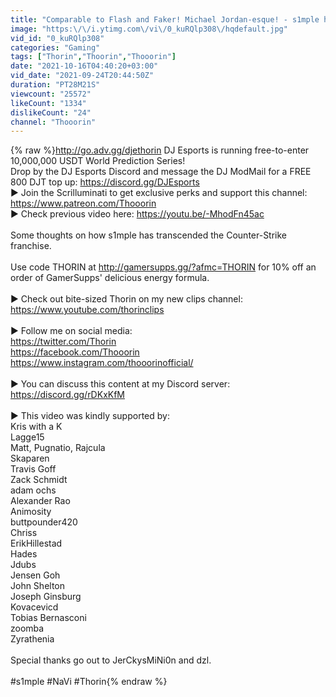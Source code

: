 ```yaml
---
title: "Comparable to Flash and Faker! Michael Jordan-esque! - s1mple has Transcended Counter-Strike - CSGO"
image: "https:\/\/i.ytimg.com\/vi\/0_kuRQlp308\/hqdefault.jpg"
vid_id: "0_kuRQlp308"
categories: "Gaming"
tags: ["Thorin","Thoorin","Thooorin"]
date: "2021-10-16T04:40:20+03:00"
vid_date: "2021-09-24T20:44:50Z"
duration: "PT28M21S"
viewcount: "25572"
likeCount: "1334"
dislikeCount: "24"
channel: "Thooorin"
---
```

{% raw %}<a rel="nofollow" target="blank" href="http://go.adv.gg/djethorin">http://go.adv.gg/djethorin</a> DJ Esports is running free-to-enter 10,000,000 USDT World Prediction Series!<br />Drop by the DJ Esports Discord and message the DJ ModMail for a FREE 800 DJT top up: <a rel="nofollow" target="blank" href="https://discord.gg/DJEsports">https://discord.gg/DJEsports</a><br />► Join the Scrilluminati to get exclusive perks and support this channel: <a rel="nofollow" target="blank" href="https://www.patreon.com/Thooorin">https://www.patreon.com/Thooorin</a><br />► Check previous video here: <a rel="nofollow" target="blank" href="https://youtu.be/-MhodFn45ac">https://youtu.be/-MhodFn45ac</a><br /><br />Some thoughts on how s1mple has transcended the Counter-Strike franchise.<br /><br />Use code THORIN at <a rel="nofollow" target="blank" href="http://gamersupps.gg/?afmc=THORIN">http://gamersupps.gg/?afmc=THORIN</a> for 10% off an order of GamerSupps' delicious energy formula.<br /><br />► Check out bite-sized Thorin on my new clips channel:<br /><a rel="nofollow" target="blank" href="https://www.youtube.com/thorinclips">https://www.youtube.com/thorinclips</a><br /><br />► Follow me on social media:<br /><a rel="nofollow" target="blank" href="https://twitter.com/Thorin">https://twitter.com/Thorin</a><br /><a rel="nofollow" target="blank" href="https://facebook.com/Thooorin">https://facebook.com/Thooorin</a><br /><a rel="nofollow" target="blank" href="https://www.instagram.com/thooorinofficial/">https://www.instagram.com/thooorinofficial/</a><br /><br />► You can discuss this content at my Discord server:<br /><a rel="nofollow" target="blank" href="https://discord.gg/rDKxKfM">https://discord.gg/rDKxKfM</a><br /><br />► This video was kindly supported by:<br />Kris with a K<br />Lagge15<br />Matt, Pugnatio, Rajcula<br />Skaparen<br />Travis Goff<br />Zack Schmidt<br />adam ochs<br />Alexander Rao<br />Animosity<br />buttpounder420<br />Chriss<br />ErikHillestad<br />Hades<br />Jdubs<br />Jensen Goh<br />John Shelton<br />Joseph Ginsburg<br />Kovacevicd<br />Tobias Bernasconi<br />zoomba<br />Zyrathenia<br /><br />Special thanks go out to JerCkysMiNi0n and dzl.<br /><br />#s1mple #NaVi #Thorin{% endraw %}
